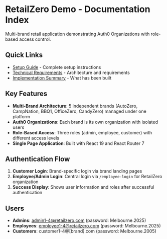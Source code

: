 # RetailZero Demo - Documentation Index

Multi-brand retail application demonstrating Auth0 Organizations with role-based access control.

## Quick Links

- [Setup Guide](./SETUP.md) - Complete setup instructions
- [Technical Requirements](./TECHNICAL_REQUIREMENTS.md) - Architecture and requirements
- [Implementation Summary](./IMPLEMENTATION_SUMMARY.md) - What has been built

## Key Features

- **Multi-Brand Architecture**: 5 independent brands (AutoZero, CampNation, BBQ1, OfficeZero, CandyZero) managed under one platform
- **Auth0 Organizations**: Each brand is its own organization with isolated users
- **Role-Based Access**: Three roles (admin, employee, customer) with different access levels
- **Single Page Application**: Built with React 19 and React Router 7

## Authentication Flow

1. **Customer Login**: Brand-specific login via brand landing pages
2. **Employee/Admin Login**: Central login via `/employee-login` for RetailZero organization
3. **Success Display**: Shows user information and roles after successful authentication

## Users

- **Admins**: admin1-4@retailzero.com (password: Melbourne.2025)
- **Employees**: employee1-4@retailzero.com (password: Melbourne.2025)  
- **Customers**: customer1-4@[brand].com (password: Melbourne.2005)
